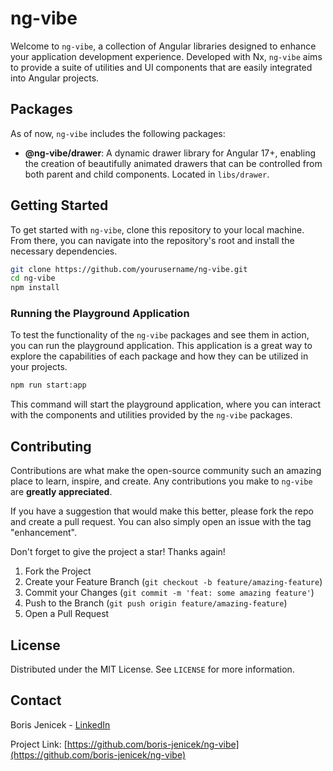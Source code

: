 # ng-vibe

Welcome to `ng-vibe`, a collection of Angular libraries designed to enhance your application development experience. Developed with Nx, `ng-vibe` aims to provide a suite of utilities and UI components that are easily integrated into Angular projects.

## Packages

As of now, `ng-vibe` includes the following packages:

- **@ng-vibe/drawer**: A dynamic drawer library for Angular 17+, enabling the creation of beautifully animated drawers that can be controlled from both parent and child components. Located in `libs/drawer`.

## Getting Started

To get started with `ng-vibe`, clone this repository to your local machine. From there, you can navigate into the repository's root and install the necessary dependencies.

```bash
git clone https://github.com/yourusername/ng-vibe.git
cd ng-vibe
npm install
```

### Running the Playground Application

To test the functionality of the `ng-vibe` packages and see them in action, you can run the playground application. This application is a great way to explore the capabilities of each package and how they can be utilized in your projects.

```bash
npm run start:app
```

This command will start the playground application, where you can interact with the components and utilities provided by the `ng-vibe` packages.

## Contributing

Contributions are what make the open-source community such an amazing place to learn, inspire, and create. Any contributions you make to `ng-vibe` are **greatly appreciated**.

If you have a suggestion that would make this better, please fork the repo and create a pull request. You can also simply open an issue with the tag "enhancement".

Don't forget to give the project a star! Thanks again!

1. Fork the Project
2. Create your Feature Branch (`git checkout -b feature/amazing-feature`)
3. Commit your Changes (`git commit -m 'feat: some amazing feature'`)
4. Push to the Branch (`git push origin feature/amazing-feature`)
5. Open a Pull Request

## License

Distributed under the MIT License. See `LICENSE` for more information.

## Contact

Boris Jenicek - [LinkedIn](https://www.linkedin.com/in/boris-jenicek/)

Project Link: [https://github.com/boris-jenicek/ng-vibe](https://github.com/boris-jenicek/ng-vibe)
